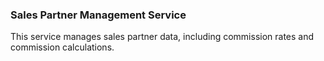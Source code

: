 ### Sales Partner Management Service

This service manages sales partner data, including commission rates and commission calculations.